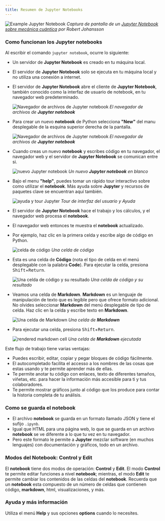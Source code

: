 ```yaml
---
title: Resumen de Jupyter Notebooks
---
```


![Example Jupyter Notebook](../fig/00_0_jupyter_notebook_example.jpg)
*Captura de pantalla de un [Jupyter Notebook sobre mecánica cuántica](https://github.com/jrjohansson/qutip-lectures) por Robert Johansson*

### Como funcionan los __Jupyter notebooks__

Al escribir el comando `jupyter notebook`, ocurre lo siguiente:

* Un servidor de __Jupyter Notebook__ es creado en tu máquina local.
* El servidor de  __Jupyter Notebook__ solo se ejecuta en tu máquina local
  y no utiliza una conexión a internet.
* El servidor de __Jupyter Notebook__ abre el cliente de __Jupyter Notebook__,
  también conocido como la interfaz de usuario de notebook, en tu navegador web
  predeterminado.


  ![Navegador de archivos de Jupyter notebook](../fig/00_1_jupyter_file_browser.png)
  *El navegador de archivos de __Jupyter notebook__*

* Para crear un nuevo __notebook__ de Python selecciona __"New"__ del manu
  desplegable de la esquina superior derecha de la pantalla.

  ![Navegador de archivos de Jupyter notebook](../fig/00_2_jupyter_new_notebook.png)
  *El navegador de archivos de __Jupyter notebook__*

* Cuando creas un nuevo __notebook__ y escribes código en tu navegador, el
  navegador web y el servidor de __Jupyter Notebook__ se comunican entre si.

  ![nuevo Jupyter notebook](../fig/00_3_jupyter_blank_notebook.png)
  *Un nuevo __Jupyter notebook__ en blanco*

* Bajo el menu __"help"__, puedes tomar un rápido tour interactivo sobre como
  utilizar el __notebook__. Más ayuda sobre __Jupyter__ y recursos de
  paquetes clave se encuentran aquí también.

  ![ayuda y tour Jupyter](../fig/00_4_jupyter_tour_help.png)
  *Tour de interfaz del usuario y Ayuda*

* El servidor de __Jupyter Notebook__ hace el trabajo y los cálculos, y el navegador
  web procesa el __notebook__.
* El navegador web entonces te muestra el __notebook__ actualizado.

* Por ejemplo, haz clic en la primera celda y escribe algo de código en Python.

  ![celda de código](../fig/00_5_jupyter_code_before.png)
  *Una celda de código*

* Esta es una celda de **Código** (nota el tipo de celda en el menú desplegable con la palabra **Code**).
  Para ejecutar la celda, presiona <kbd>Shift</kbd>+<kbd>Return</kbd>.

  ![Una celda de código y su resultado](../fig/00_6_jupyter_code_after.png)
  *Una celda de código y su resultado*

* Veamos una celda de **Markdown**. __Markdown__ es un lenguaje de manipulación de
  texto que es legible pero que ofrece formato adicional. No olvides
  seleccionar **Markdown** del menú desplegable de tipo de celda. Haz clic
  en la celda y escribe texto en __Markdown__.

  ![Una celda de __Markdown__](../fig/00_7_jupyter_markdown_before.png)
  *Una celda de __Markdown__*

* Para ejecutar una celda, presiona <kbd>Shift</kbd>+<kbd>Return</kbd>.

  ![rendered markdown cell](../fig/00_8_jupyter_markdown_after.png)
  *Una celda de __Markdown__ ejecutada*


Este flujo de trabajo tiene varias ventajas:

- Puedes escribir, editar, copiar y pegar bloques de código fácilmente.
- El autocompletado facilita el accesso a los nombres de las cosas que estas usando
  y te permite aprender más de ellas.
- Te permite anotar tu código con enlaces, texto de diferentes tamaños,
  viñetas, etc. para hacer la información más accesible para ti y tus
  colaboradores.
- Te permite mostrar gráficos junto al código que los produce para contar
  la historia completa de tu análisis.

### Como se guarda el __notebook__

* El archivo __notebook__ se guarda en un formato llamado JSON y tiene el
  sufijo `.ipynb`.
* Igual que HTML para una página web, lo que se guarda en un archivo __notebook__
  se ve diferente a lo que tu vez en tu navegador.
* Pero este formato le permite a __Jupyter__ mezclar software (en muchos lenguajes)
  con documentación y gráficos, todo en un archivo.

### Modos del __Notebook__: __Control__ y __Edit__

El __notebook__ tiene dos modos de operación: __Control__ y __Edit__. El modo
__Control__ te permite editar funciones a nivel __notebook__; mientras, el modo
__Edit__ te permite cambiar los contenidos de las celdas del __notebook__.
Recuerda que un __notebook__ esta compuesto de un número de celdas que contienen
código, __markdown__, html, visualizaciones, y más.

### Ayuda y más información

Utiliza el menú **Help** y sus opciones **options** cuando lo necesites.
